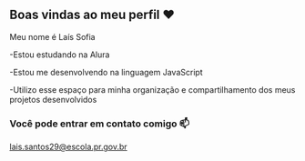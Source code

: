 ## Boas vindas ao meu perfil ❤️

Meu nome é Laís Sofia

-Estou estudando na Alura

-Estou me desenvolvendo na linguagem JavaScript

-Utilizo esse espaço para minha organização e compartilhamento dos meus projetos desenvolvidos

### Você pode entrar em contato comigo 📫

lais.santos29@escola.pr.gov.br
